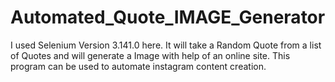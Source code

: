 # Automated_Quote_IMAGE_Generator
I used Selenium Version 3.141.0 here.
It will take a Random Quote from a list of Quotes and will generate a Image with help of an online site.
This program can be used to automate instagram content creation.
